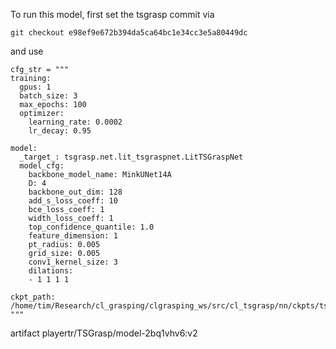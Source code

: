 To run this model, first set the tsgrasp commit via

```
git checkout e98ef9e672b394da5ca64bc1e34cc3e5a80449dc
```

and use
```
cfg_str = """
training:
  gpus: 1
  batch_size: 3
  max_epochs: 100
  optimizer:
    learning_rate: 0.0002
    lr_decay: 0.95

model:
  _target_: tsgrasp.net.lit_tsgraspnet.LitTSGraspNet
  model_cfg:
    backbone_model_name: MinkUNet14A
    D: 4
    backbone_out_dim: 128
    add_s_loss_coeff: 10
    bce_loss_coeff: 1
    width_loss_coeff: 1
    top_confidence_quantile: 1.0
    feature_dimension: 1
    pt_radius: 0.005
    grid_size: 0.005
    conv1_kernel_size: 3
    dilations:
    - 1 1 1 1

ckpt_path: /home/tim/Research/cl_grasping/clgrasping_ws/src/cl_tsgrasp/nn/ckpts/tsgrasp_otf_v2/model.ckpt
"""
```

artifact playertr/TSGrasp/model-2bq1vhv6:v2